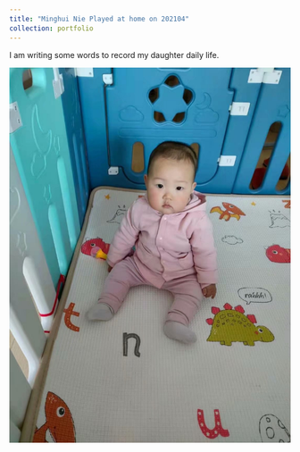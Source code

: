 ```yaml
---
title: "Minghui Nie Played at home on 202104"
collection: portfolio
---
```


I am writing some words to record my daughter daily life.

![huihui02](../images/huihui02.jpg)
